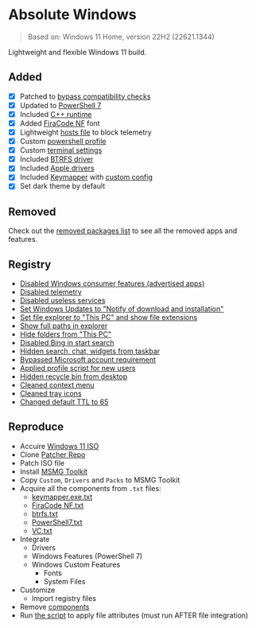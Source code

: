 # Absolute Windows

> Based on: Windows 11 Home, version 22H2 (22621.1344)

Lightweight and flexible Windows 11 build.

## Added

- [x] Patched to [bypass compatibility checks](https://github.com/JosephM101/Force-Windows-11-Install)
- [x] Updated to [PowerShell 7](https://download.ru/folders/9Q7wRWOc)
- [x] Included [C++ runtime](https://download.ru/folders/5wAAnH5F)
- [x] Added [FiraCode NF](https://github.com/ryanoasis/nerd-fonts/tree/master/patched-fonts/FiraCode) font
- [x] Lightweight [hosts file](Custom/Files/w11/x64/Windows/System32/drivers/etc/hosts) to block telemetry
- [x] Custom [powershell profile](Custom/Files/w11/x64/Users/Default/Documents/PowerShell/profile.ps1)
- [x] Custom [terminal settings](Custom\Files\w11\x64\Users\Default\AppData\Local\Packages\Microsoft.WindowsTerminal_8wekyb3d8bbwe\LocalState\settings.json)
- [x] Included [BTRFS driver](https://github.com/maharmstone/btrfs)
- [x] Included [Apple drivers](Drivers/Install/w11/x64/)
- [x] Included [Keymapper](https://github.com/houmain/keymapper) with [custom config](Custom/Files/w11/x64/Windows/Keymapper/keymapper.conf)
- [x] Set dark theme by default

## Removed

Check out the [removed packages list](Bin/Lists/RemovePkgsList.txt) to see all the removed apps and features.

## Registry

- [Disabled Windows consumer features (advertised apps)](Custom/Registry/w11/x64/consumer.reg)
- [Disabled telemetry](Custom/Registry/w11/x64/telemetry.reg)
- [Disabled useless services](Custom/Registry/w11/x64/services.reg)
- [Set Windows Updates to "Notify of download and installation"](Custom/Registry/w11/x64/updates.reg)
- [Set file explorer to "This PC" and show file extensions](Custom/Registry/w11/x64/explorer.reg)
- [Show full paths in explorer](Custom/Registry/w11/x64/explorer.reg)
- [Hide folders from "This PC"](Custom/Registry/w11/x64/explorer.reg)
- [Disabled Bing in start search](Custom/Registry/w11/x64/shell.reg)
- [Hidden search, chat, widgets from taskbar](Custom/Registry/w11/x64/shell.reg)
- [Bypassed Microsoft account requirement](Custom/Registry/w11/x64/bypass.reg)
- [Applied profile script for new users](Custom/Registry/w11/x64/profile.reg)
- [Hidden recycle bin from desktop](Custom/Registry/w11/x64/desktop.reg)
- [Cleaned context menu](Custom/Registry/w11/x64/context.reg)
- [Cleaned tray icons](Custom/Registry/w11/x64/tray.reg)
- [Changed default TTL to 65](Custom/Registry/w11/x64/ttl.reg)

## Reproduce

- Accuire [Windows 11 ISO](https://www.microsoft.com/software-download/windows11)
- Clone [Patcher Repo](https://github.com/JosephM101/Force-Windows-11-Install)
- Patch ISO file
- Install [MSMG Toolkit](https://msmgtoolkit.in/)
- Copy `Custom`, `Drivers` and `Packs` to MSMG Toolkit
- Acquire all the components from `.txt` files:
  - [keymapper.exe.txt](Custom/Files/w11/x64/Windows/Keymapper/keymapper.exe.txt)
  - [FiraCode NF.txt](Custom/Fonts/FiraCode%20NF.txt)
  - [btrfs.txt](Drivers/Install/w11/x64/btrfs.txt)
  - [PowerShell7.txt](Packs/PowerShell7/PowerShell7.txt)
  - [VC.txt](Packs/VCRuntime/w11/VC.txt)
- Integrate
  - Drivers
  - Windows Features (PowerShell 7)
  - Windows Custom Features
    - Fonts
    - System Files
- Customize
  - Import registry files
- Remove [components](#removed)
- Run [the script](./attrib.bat) to apply file attributes (must run AFTER file integration)
